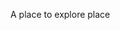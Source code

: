 A place to explore place







<!---
jcdasheng/jcdasheng is a ✨ special ✨ repository because its `README.md` (this file) appears on your GitHub profile.
You can click the Preview link to take a look at your changes.
--->
